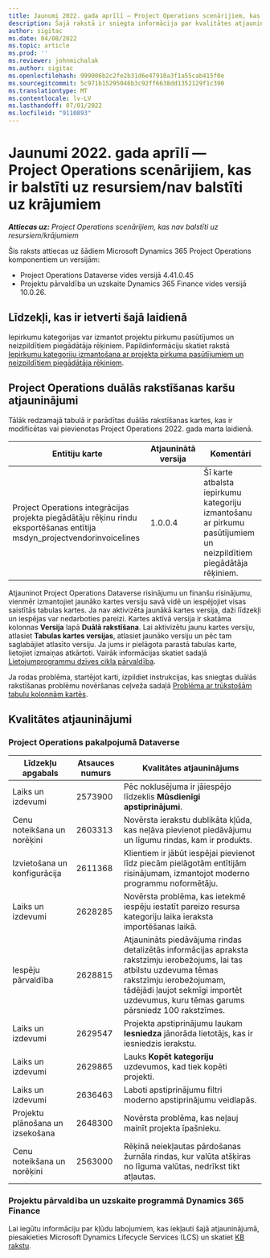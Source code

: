 ```yaml
---
title: Jaunumi 2022. gada aprīlī — Project Operations scenārijiem, kas ir balstīti uz resursiem/nav balstīti uz krājumiem
description: Šajā rakstā ir sniegta informācija par kvalitātes atjauninājumiem, kas pieejami 2022. gada aprīļa laidienā programmā Microsoft Dynamics 365 Project Operations resursos/noliktavā neesošos krājumos balstītiem scenārijiem.
author: sigitac
ms.date: 04/08/2022
ms.topic: article
ms.prod: ''
ms.reviewer: johnmichalak
ms.author: sigitac
ms.openlocfilehash: 999006b2c2fe2b31d6e47910a3f1a55cab415f0e
ms.sourcegitcommit: 5c971b15295046b3c92ff6638dd1352129f1c390
ms.translationtype: MT
ms.contentlocale: lv-LV
ms.lasthandoff: 07/01/2022
ms.locfileid: "9110893"
---
```

# <a name="whats-new-april-2022---project-operations-for-resourcenon-stocked-based-scenarios"></a>Jaunumi 2022. gada aprīlī — Project Operations scenārijiem, kas ir balstīti uz resursiem/nav balstīti uz krājumiem

_**Attiecas uz:** Project Operations scenārijiem, kas nav balstīti uz resursiem/krājumiem_

Šis raksts attiecas uz šādiem Microsoft Dynamics 365 Project Operations komponentiem un versijām:

- Project Operations Dataverse vides versijā 4.41.0.45
- Projektu pārvaldība un uzskaite Dynamics 365 Finance vides versijā 10.0.26.

## <a name="features-included-in-this-release"></a>Līdzekļi, kas ir ietverti šajā laidienā

Iepirkumu kategorijas var izmantot projektu pirkumu pasūtījumos un neizpildītiem piegādātāja rēķiniem. Papildinformāciju skatiet rakstā [Iepirkumu kategoriju izmantošana ar projekta pirkuma pasūtījumiem un neizpildītiem piegādātāja rēķiniem](../procurement/configure-procurement-categories.md).

## <a name="project-operations-dual-write-maps-updates"></a>Project Operations duālās rakstīšanas karšu atjauninājumi

Tālāk redzamajā tabulā ir parādītas duālās rakstīšanas kartes, kas ir modificētas vai pievienotas Project Operations 2022. gada marta laidienā.

| Entītiju karte | Atjauninātā versija | Komentāri |
| -------------- | ------------------- | ------------|
| Project Operations integrācijas projekta piegādātāju rēķinu rindu eksportēšanas entītija msdyn\_projectvendorinvoicelines | 1.0.0.4 | Šī karte atbalsta iepirkumu kategoriju izmantošanu ar pirkumu pasūtījumiem un neizpildītiem piegādātāja rēķiniem. |

Atjauninot Project Operations Dataverse risinājumu un finanšu risinājumu, vienmēr izmantojiet jaunāko kartes versiju savā vidē un iespējojiet visas saistītās tabulas kartes. Ja nav aktivizēta jaunākā kartes versija, daži līdzekļi un iespējas var nedarboties pareizi. Kartes aktīvā versija ir skatāma kolonnas **Versija** lapā **Duālā rakstīšana**. Lai aktivizētu jaunu kartes versiju, atlasiet **Tabulas kartes versijas**, atlasiet jaunāko versiju un pēc tam saglabājiet atlasīto versiju. Ja jums ir pielāgota parastā tabulas karte, lietojiet izmaiņas atkārtoti. Vairāk informācijas skatiet sadaļā [Lietojumprogrammu dzīves cikla pārvaldība](/dynamics365/fin-ops-core/dev-itpro/data-entities/dual-write/app-lifecycle-management).

Ja rodas problēma, startējot karti, izpildiet instrukcijas, kas sniegtas duālās rakstīšanas problēmu novēršanas ceļveža sadaļā [Problēma ar trūkstošām tabulu kolonnām kartēs](/dynamics365/fin-ops-core/dev-itpro/data-entities/dual-write/dual-write-troubleshooting-finops-upgrades#missing-table-columns-issue-on-maps).

## <a name="quality-updates"></a>Kvalitātes atjauninājumi

### <a name="project-operations-on-dataverse"></a>Project Operations pakalpojumā Dataverse

| Līdzekļu apgabals | Atsauces numurs | Kvalitātes atjauninājums |
| ------------ | ---------------- | -------------- |
| Laiks un izdevumi | 2573900 | Pēc noklusējuma ir jāiespējo līdzeklis **Mūsdienīgi apstiprinājumi**. |
| Cenu noteikšana un norēķini | 2603313 | Novērsta ierakstu dublikāta kļūda, kas neļāva pievienot piedāvājumu un līgumu rindas, kam ir produkts. |
| Izvietošana un konfigurācija | 2611368 | Klientiem ir jābūt iespējai pievienot līdz piecām pielāgotām entītijām risinājumam, izmantojot moderno programmu noformētāju. |
| Laiks un izdevumi | 2628285 | Novērsta problēma, kas ietekmē iespēju iestatīt pareizo resursa kategoriju laika ieraksta importēšanas laikā. |
|   Iespēju pārvaldība| 2628815 | Atjaunināts piedāvājuma rindas detalizētās informācijas apraksta rakstzīmju ierobežojums, lai tas atbilstu uzdevuma tēmas rakstzīmju ierobežojumam, tādējādi ļaujot sekmīgi importēt uzdevumus, kuru tēmas garums pārsniedz 100 rakstzīmes. |
| Laiks un izdevumi| 2629547 | Projekta apstiprinājumu laukam **Iesniedza** jānorāda lietotājs, kas ir iesniedzis ierakstu. |
| Laiks un izdevumi| 2629865 | Lauks **Kopēt kategoriju** uzdevumos, kad tiek kopēti projekti. |
| Laiks un izdevumi| 2636463 | Laboti apstiprinājumu filtri moderno apstiprinājumu veidlapās. |
| Projektu plānošana un izsekošana | 2648300 | Novērsta problēma, kas neļauj mainīt projekta īpašnieku. |
| Cenu noteikšana un norēķini | 2563000 | Rēķinā neiekļautas pārdošanas žurnāla rindas, kur valūta atšķiras no līguma valūtas, nedrīkst tikt atļautas. |

### <a name="project-management-and-accounting-in-dynamics-365-finance"></a>Projektu pārvaldība un uzskaite programmā Dynamics 365 Finance

Lai iegūtu informāciju par kļūdu labojumiem, kas iekļauti šajā atjauninājumā, piesakieties Microsoft Dynamics Lifecycle Services (LCS) un skatiet [KB rakstu](https://fix.lcs.dynamics.com/Issue/Details?bugId=662864).
